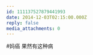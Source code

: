 ```yaml
---
id: 111137527879441993
date: 2014-12-03T02:15:00.000Z
reply: false
media_attachments: 0
---
```


#妈癌 果然有这种病 ​​​​

